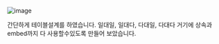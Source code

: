 ![image](https://github.com/MarkZiRo/spring-project/assets/37473857/6369bd8f-5a00-4d5b-baac-48a3afcaf6fe)

간단하게 테이블설계를 하였습니다. 일대일, 일대다, 다대일, 다대다 거기에 상속과 embed까지 다 사용할수있도록 만들어 보았습니다.

